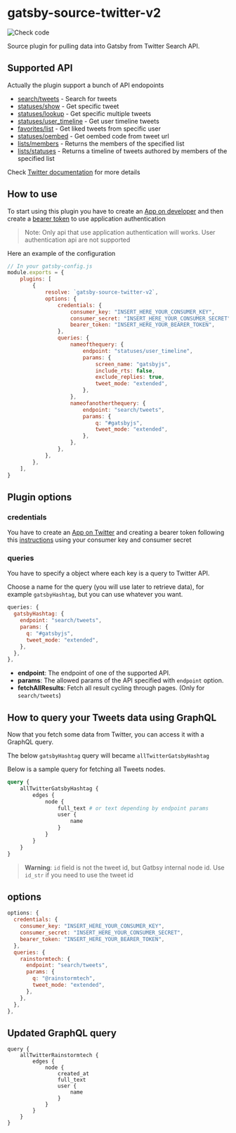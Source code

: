 # gatsby-source-twitter-v2

![Check code](https://github.com/G100g/gatsby-source-twitter-v2/workflows/Check%20code/badge.svg)

Source plugin for pulling data into Gatsby from Twitter Search API.

## Supported API

Actually the plugin support a bunch of API endopoints

-   [search/tweets](https://developer.twitter.com/en/docs/tweets/search/api-reference/get-search-tweets) - Search for tweets
-   [statuses/show](https://developer.twitter.com/en/docs/tweets/post-and-engage/api-reference/get-statuses-show-id) - Get specific tweet
-   [statuses/lookup](https://developer.twitter.com/en/docs/tweets/post-and-engage/api-reference/get-statuses-lookup) - Get specific multiple tweets
-   [statuses/user_timeline](https://developer.twitter.com/en/docs/tweets/timelines/api-reference/get-statuses-user_timeline) - Get user timeline tweets
-   [favorites/list](https://developer.twitter.com/en/docs/tweets/post-and-engage/api-reference/get-favorites-list) - Get liked tweets from specific user
-   [statuses/oembed](https://developer.twitter.com/en/docs/tweets/post-and-engage/api-reference/get-statuses-oembed) - Get oembed code from tweet url
-   [lists/members](https://developer.twitter.com/en/docs/accounts-and-users/create-manage-lists/api-reference/get-lists-members) - Returns the members of the specified list
-   [lists/statuses](https://developer.twitter.com/en/docs/accounts-and-users/create-manage-lists/api-reference/get-lists-statuses) - Returns a timeline of tweets authored by members of the specified list

Check [Twitter documentation](https://developer.twitter.com/en/docs) for more details

## How to use

To start using this plugin you have to create an [App on developer](https://developer.twitter.com/en/apps) and then create a [bearer token](https://developer.twitter.com/en/docs/basics/authentication/guides/bearer-tokens.html) to use application authentication

> Note: Only api that use application authentication will works. User authentication api are not supported

Here an example of the configuration

```javascript
// In your gatsby-config.js
module.exports = {
    plugins: [
        {
            resolve: `gatsby-source-twitter-v2`,
            options: {
                credentials: {
                    consumer_key: "INSERT_HERE_YOUR_CONSUMER_KEY",
                    consumer_secret: "INSERT_HERE_YOUR_CONSUMER_SECRET",
                    bearer_token: "INSERT_HERE_YOUR_BEARER_TOKEN",
                },
                queries: {
                    nameofthequery: {
                        endpoint: "statuses/user_timeline",
                        params: {
                            screen_name: "gatsbyjs",
                            include_rts: false,
                            exclude_replies: true,
                            tweet_mode: "extended",
                        },
                    },
                    nameofanotherthequery: {
                        endpoint: "search/tweets",
                        params: {
                            q: "#gatsbyjs",
                            tweet_mode: "extended",
                        },
                    },
                },
            },
        },
    ],
}
```

## Plugin options

### credentials

You have to create an [App on Twitter](https://apps.twitter.com/) and creating a bearer token following this [instructions](https://developer.twitter.com/en/docs/basics/authentication/guides/bearer-tokens.html) using your consumer key and consumer secret

### queries

You have to specify a object where each key is a query to Twitter API.

Choose a name for the query (you will use later to retrieve data), for example `gatsbyHashtag`, but you can use whatever you want.

```js
queries: {
  gatsbyHashtag: {
    endpoint: "search/tweets",
    params: {
      q: "#gatsbyjs",
      tweet_mode: "extended",
    },
  },
},
```

-   **endpoint**: The endpoint of one of the supported API.
-   **params**: The allowed params of the API specified with `endpoint` option.
-   **fetchAllResults**: Fetch all result cycling through pages. (Only for `search/tweets`)

## How to query your Tweets data using GraphQL

Now that you fetch some data from Twitter, you can access it with a GraphQL query.

The below `gatsbyHashtag` query will became `allTwitterGatsbyHashtag`

Below is a sample query for fetching all Tweets nodes.

```graphql
query {
    allTwitterGatsbyHashtag {
        edges {
            node {
                full_text # or text depending by endpoint params
                user {
                    name
                }
            }
        }
    }
}
```

> **Warning**: `id` field is not the tweet id, but Gatbsy internal node id. Use `id_str` if you need to use the tweet id

## options

```js
options: {
  credentials: {
    consumer_key: "INSERT_HERE_YOUR_CONSUMER_KEY",
    consumer_secret: "INSERT_HERE_YOUR_CONSUMER_SECRET",
    bearer_token: "INSERT_HERE_YOUR_BEARER_TOKEN",
  },
  queries: {
    rainstormtech: {
      endpoint: "search/tweets",
      params: {
        q: "@rainstormtech",
        tweet_mode: "extended",
      },
    },
  },
},
```

## Updated GraphQL query

```
query {
    allTwitterRainstormtech {
        edges {
            node {
                created_at
                full_text
                user {
                    name
                }
            }
        }
    }
}
```
